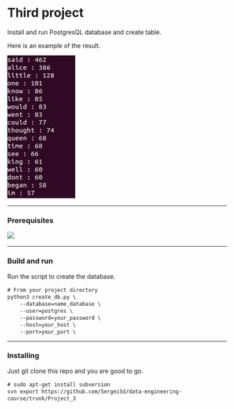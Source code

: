 # Third project

Install and run PostgresQL database and create table.

Here is an example of the result.

![result](https://github.com/SergeiSd/data-engineering-course/blob/main/Project_2/images/result.png)

---

### Prerequisites

![](https://img.shields.io/badge/psycopg2-v.2.9.1-inactivegreen) 

---

    
### Build and run 

Run the script to create the database.

    # From your project directory
    python3 create_db.py \
        --database=name_database \
        --user=postgres \
        --password=your_password \
        --host=your_host \
        --port=your_port \


---

### Installing

Just git clone this repo and you are good to go.
    
    # sudo apt-get install subversion
    svn export https://github.com/SergeiSd/data-engineering-course/trunk/Project_3

